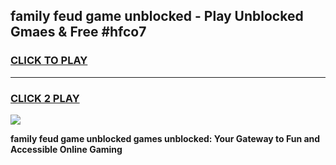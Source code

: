 
## family feud game unblocked - Play Unblocked Gmaes & Free #hfco7
<h3>
<a href="https://news.freeplayer.one?title=family_feud_game_unblocked&ref=03M">CLICK TO PLAY</a></h3>
<hr>

<h3>
<a href="https://news.freeplayer.one?title=family_feud_game_unblocked&ref=03M">CLICK 2 PLAY</a>
  
</h3>

<a href="https://news.freeplayer.one?title=family_feud_game_unblocked&ref=03M"><img src="https://clearcache.store/games.png"></a>


**family feud game unblocked games unblocked: Your Gateway to Fun and Accessible Online Gaming**
